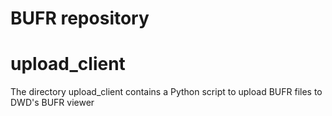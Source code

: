 # BUFR repository

# upload_client
The directory upload_client contains a Python script to upload BUFR files to
DWD's BUFR viewer
